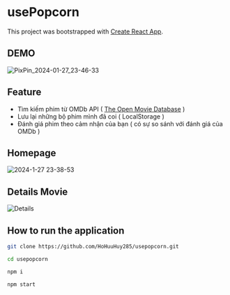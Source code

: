 # usePopcorn

This project was bootstrapped with [Create React App](https://github.com/facebook/create-react-app).

## DEMO 

![PixPin_2024-01-27_23-46-33](https://github.com/HoHuuHuy285/usepopcorn/assets/118819624/6ad3e7d4-10d1-4bf5-93c5-483beec9c9d5)

## Feature
- Tìm kiếm phim từ OMDb API ( [The Open Movie Database](https://www.omdbapi.com/) )
- Lưu lại những bộ phim mình đã coi ( LocalStorage )
- Đánh giá phim theo cảm nhận của bạn ( có sự so sánh với đánh giá của OMDb ) 

## Homepage

![2024-1-27 23-38-53](https://github.com/HoHuuHuy285/usepopcorn/assets/118819624/006f86a3-3a88-4b47-a0a2-7e9b9ec0dd5f)

## Details Movie 

![Details](https://github.com/HoHuuHuy285/usepopcorn/assets/118819624/77babf37-d010-4ba8-a40f-7a54eaa40095)

## How to run the application
```sh
git clone https://github.com/HoHuuHuy285/usepopcorn.git
```

```sh
cd usepopcorn
```

```sh
npm i
```
```sh
npm start
```
